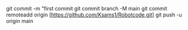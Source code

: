 git commit -m "first commit
git commit branch -M main
git commit remoteadd origin [https://github.com/Ksams1/Robotcode.git]
git push -u origin main